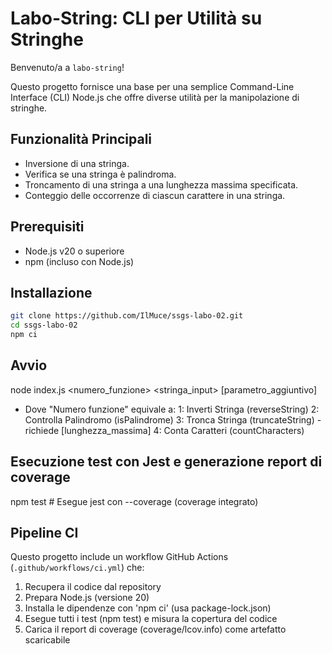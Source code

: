 # Labo-String: CLI per Utilità su Stringhe

Benvenuto/a a `labo-string`!

Questo progetto fornisce una base per una semplice Command-Line Interface (CLI) Node.js che offre diverse utilità per la manipolazione di stringhe.

## Funzionalità Principali

* Inversione di una stringa.
* Verifica se una stringa è palindroma.
* Troncamento di una stringa a una lunghezza massima specificata.
* Conteggio delle occorrenze di ciascun carattere in una stringa.

## Prerequisiti  
- Node.js v20 o superiore
- npm (incluso con Node.js)

## Installazione
```bash
git clone https://github.com/IlMuce/ssgs-labo-02.git
cd ssgs-labo-02
npm ci
```
## Avvio
node index.js <numero_funzione> <stringa_input> [parametro_aggiuntivo]
- Dove "Numero funzione" equivale a:
  1: Inverti Stringa (reverseString)
  2: Controlla Palindromo (isPalindrome)
  3: Tronca Stringa (truncateString) - richiede [lunghezza_massima]
  4: Conta Caratteri (countCharacters)

## Esecuzione test con Jest e generazione report di coverage
npm test             # Esegue jest con --coverage (coverage integrato)

## Pipeline CI  
Questo progetto include un workflow GitHub Actions (`.github/workflows/ci.yml`) che:  
1) Recupera il codice dal repository
2) Prepara Node.js (versione 20)
3) Installa le dipendenze con 'npm ci' (usa package-lock.json)
4) Esegue tutti i test (npm test) e misura la copertura del codice
5) Carica il report di coverage (coverage/lcov.info) come artefatto scaricabile